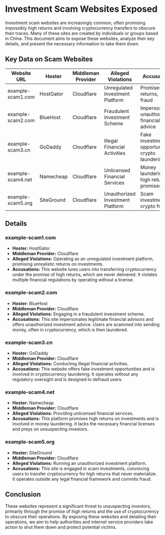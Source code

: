 # Investment Scam Websites Exposed

Investment scam websites are increasingly common, often promising impossibly high returns and involving cryptocurrency transfers to obscure their traces. Many of these sites are created by individuals or groups based in China. This document aims to expose these websites, analyze their key details, and present the necessary information to take them down.

## Key Data on Scam Websites

| Website URL          | Hoster         | Middleman Provider | Alleged Violations                   | Accusations                               |
|----------------------|----------------|--------------------|--------------------------------------|-------------------------------------------|
| example-scam1.com    | HostGator      | Cloudflare         | Unregulated Investment Platform      | Promises high returns, crypto fraud       |
| example-scam2.com    | BlueHost       | Cloudflare         | Fraudulent Investment Scheme         | Impersonation, unauthorized financial advice |
| example-scam3.cn     | GoDaddy        | Cloudflare         | Illegal Financial Activities         | Fake investment opportunities, crypto laundering |
| example-scam4.net    | Namecheap      | Cloudflare         | Unlicensed Financial Services        | Money laundering, high return promises    |
| example-scam5.org    | SiteGround     | Cloudflare         | Unauthorized Investment Platform     | Scam investments, crypto fraud            |

## Details

### example-scam1.com
- **Hoster:** HostGator
- **Middleman Provider:** Cloudflare
- **Alleged Violations:** Operating as an unregulated investment platform, promising unrealistic returns on investments.
- **Accusations:** This website lures users into transferring cryptocurrency under the promise of high returns, which are never delivered. It violates multiple financial regulations by operating without a license.

### example-scam2.com
- **Hoster:** BlueHost
- **Middleman Provider:** Cloudflare
- **Alleged Violations:** Engaging in a fraudulent investment scheme.
- **Accusations:** This site impersonates legitimate financial advisors and offers unauthorized investment advice. Users are scammed into sending money, often in cryptocurrency, which is then laundered.

### example-scam3.cn
- **Hoster:** GoDaddy
- **Middleman Provider:** Cloudflare
- **Alleged Violations:** Conducting illegal financial activities.
- **Accusations:** This website offers fake investment opportunities and is involved in cryptocurrency laundering. It operates without any regulatory oversight and is designed to defraud users.

### example-scam4.net
- **Hoster:** Namecheap
- **Middleman Provider:** Cloudflare
- **Alleged Violations:** Providing unlicensed financial services.
- **Accusations:** This platform promises high returns on investments and is involved in money laundering. It lacks the necessary financial licenses and preys on unsuspecting investors.

### example-scam5.org
- **Hoster:** SiteGround
- **Middleman Provider:** Cloudflare
- **Alleged Violations:** Running an unauthorized investment platform.
- **Accusations:** This site is engaged in scam investments, convincing users to transfer cryptocurrency for high returns that never materialize. It operates outside any legal financial framework and commits fraud.

## Conclusion

These websites represent a significant threat to unsuspecting investors, primarily through the promise of high returns and the use of cryptocurrency to obscure their operations. By exposing these websites and detailing their operations, we aim to help authorities and internet service providers take action to shut them down and protect potential victims.

